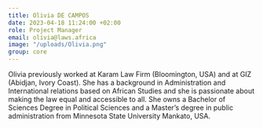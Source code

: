 ```yaml
---
title: Olivia DE CAMPOS
date: 2023-04-18 11:24:00 +02:00
role: Project Manager
email: olivia@laws.africa
image: "/uploads/Olivia.png"
group: core
---
```


Olivia previously worked at Karam Law Firm (Bloomington, USA) and at GIZ (Abidjan, Ivory Coast).
She has a background in Administration and International relations based on African Studies and she is passionate about making the law equal and accessible to all.
She owns a Bachelor of Sciences Degree in Political Sciences and a Master’s degree in public administration from Minnesota State University Mankato, USA.
